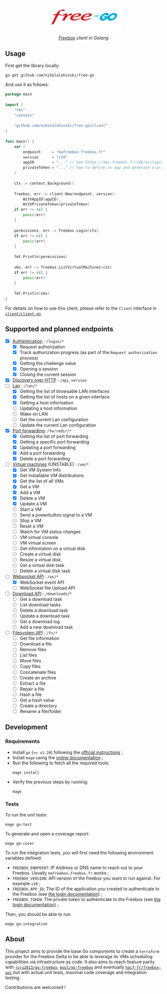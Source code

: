 <div align="center">
<img src="./free-go.svg" width="250"/>

<i><a href="https://en.wikipedia.org/wiki/Freebox" target="_blank">Freebox</a> client in Golang</i>
</div>


## Usage

First get the library locally:

```shell
go get github.com/nikolalohinski/free-go
```

And use it as follows:

```go
package main

import (
    "fmt"
    "context"

    "github.com/nikolalohinski/free-go/client"
)

func main() {
    var (
        endpoint     = "mafreebox.freebox.fr"
        version      = "v10" 
        appID        = "..." // See https://dev.freebox.fr/sdk/os/login/ to learn
        privateToken = "..." // how to define an app and generate a private token
    )

    ctx := context.Background()

    freebox, err := client.New(endpoint, version).
        WithAppID(appID).
        WithPrivateToken(privateToken)
    if err != nil {
        panic(err)
    }

    permissions, err := freebox.Login(ctx)
    if err != nil {
        panic(err)
    }

    fmt.Println(permissions)

    vms, err := freebox.ListVirtualMachines(ctx)
    if err != nil {
        panic(err)
    }

    fmt.Println(vms)
}
```

For details on how to use this client, please refer to the `Client` interface in [`client/client.go`](./client/client.go).

## Supported and planned endpoints

- [x] [Authentication](https://dev.freebox.fr/sdk/os/login/) : `/login/*`
  - [x] Request authorization
  - [x] Track authorization progress (as part of the `Request authorization` process)
  - [x] Getting the challenge value 
  - [x] Opening a session
  - [x] Closing the current session
- [x] [Discovery over HTTP](https://dev.freebox.fr/sdk/os/) : `/api_version`
- [ ] [Lan](https://dev.freebox.fr/sdk/os/lan/#lan) : `/lan/*`
  - [x] Getting the list of browsable LAN interfaces
  - [x] Getting the list of hosts on a given interface
  - [x] Getting a host information
  - [ ] Updating a host information
  - [ ] Wake on LAN
  - [ ] Get the current Lan configuration
  - [ ] Update the current Lan configuration
- [x] [Port forwarding](https://dev.freebox.fr/sdk/os/nat/#port-forwarding): `/fw/redir/*`
  - [x] Getting the list of port forwarding
  - [x] Getting a specific port forwarding
  - [x] Updating a port forwarding
  - [x] Add a port forwarding
  - [x] Delete a port forwarding
- [ ] [Virtual machines](http://mafreebox.freebox.fr/#Fbx.os.app.help.app) (UNSTABLE) : `/vm/*`
  - [x] Get VM System Info
  - [x] Get Installable VM distributions
  - [x] Get the list of all VMs
  - [x] Get a VM
  - [x] Add a VM
  - [x] Delete a VM
  - [x] Update a VM
  - [ ] Start a VM
  - [ ] Send a powerbutton signal to a VM
  - [ ] Stop a VM
  - [ ] Reset a VM
  - [ ] Watch for VM status changes
  - [ ] VM virtual console
  - [ ] VM virtual screen
  - [ ] Get information on a virtual disk
  - [ ] Create a virtual disk
  - [ ] Resize a virtual disk
  - [ ] Get a virtual disk task
  - [ ] Delete a virtual disk task
- [ ] [Websocket API](https://dev.freebox.fr/sdk/os/) : `/ws/*`
  - [x] WebSocket event API
  - [ ] WebSocket file Upload API
- [ ] [Download API](https://dev.freebox.fr/sdk/os/download/) : `/downloads/*`
  - [ ] Get a download task
  - [ ] List download tasks
  - [ ] Delete a download task
  - [ ] Update a download task
  - [ ] Get a download log
  - [ ] Add a new download task
- [ ] [Filesystem API](https://dev.freebox.fr/sdk/os/fs/) : `/fs/*`
  - [ ] Get file information
  - [ ] Download a file
  - [ ] Remove files
  - [ ] List files
  - [ ] Move files
  - [ ] Copy files
  - [ ] Concatenate files
  - [ ] Create an archive
  - [ ] Extract a file
  - [ ] Repair a file
  - [ ] Hash a file
  - [ ] Get a hash value
  - [ ] Create a directory
  - [ ] Rename a file/folder

## Development

### Requirements

* Install `go` (`>= v1.20`) following the [official instructions](https://go.dev/doc/install) ;
* Install `mage` using the [online documentation](https://magefile.org/²) ;
* Run the following to fetch all the required tools:
  ```shell
  mage install
  ```
* Verify the previous steps by running:
  ```shell
  mage
  ```

### Tests

To run the unit tests:

```shell
mage go:test
```

To generate and open a coverage report:

```shell
mage go:cover
```

To run the integration tests, you will first need the following environment variables defined:
* `FREEBOX_ENDPOINT`: IP Address or DNS name to reach out to your Freebox. Usually `mafreebox.freebox.fr` works ;
* `FREEBOX_VERSION`: API version of the freebox you want to run against. For example `v10` ;
* `FREEBOX_APP_ID`: The ID of the application you created to authenticate to the Freebox (see [the login documentation](https://dev.freebox.fr/sdk/os/login/)) ;
* `FREEBOX_TOKEN`: The private token to authenticate to the Freebox (see [the login documentation](https://dev.freebox.fr/sdk/os/login/)) ;

Then, you should be able to run:

```shell
mage go:integration
```

## About

This project aims to provide the base Go components to create a `terraform` provider for the Freebox Delta to be able to leverage its VMs scheduling capabilities via infrastructure as code. It also aims to reach feature parity with [`juju2013/go-freebox`](https://github.com/juju2013/go-freebox), [`moul/go-freebox`](https://github.com/moul/go-freebox) and eventually [`hacf-fr/freebox-api`](https://github.com/hacf-fr/freebox-api) but with actual unit tests, maximal code coverage and integration testing.

Contributions are welcomed !